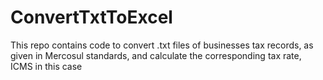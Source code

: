 # ConvertTxtToExcel
This repo contains code to convert .txt files of businesses tax records, as given in Mercosul standards, and calculate the corresponding tax rate, ICMS in this case 
